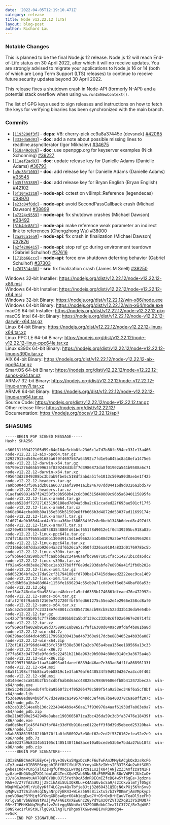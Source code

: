 ```yaml
---
date: '2022-04-05T12:19:10.471Z'
category: release
title: Node v12.22.12 (LTS)
layout: blog-post
author: Richard Lau
---
```


### Notable Changes

This is planned to be the final Node.js 12 release. Node.js 12 will
reach End-of-Life status on 30 April 2022, after which it will no
receive updates. You are strongly advised to migrate your applications
to Node.js 16 or 14 (both of which are Long Term Support (LTS) releases)
to continue to receive future security updates beyond 30 April 2022.

This release fixes a shutdown crash in Node-API (formerly N-API) and a
potential stack overflow when using `vm.runInNewContext()`.

The list of GPG keys used to sign releases and instructions on how to
fetch the keys for verifying binaries has been synchronized with the
main branch.

### Commits

- \[[`1193290f3f`](https://github.com/nodejs/node/commit/1193290f3f)] - **deps**: V8: cherry-pick cc9a8a37445e (devsnek) [#42065](https://github.com/nodejs/node/pull/42065)
- \[[`333eda8d03`](https://github.com/nodejs/node/commit/333eda8d03)] - **doc**: add a note about possible missing lines to readline.asyncIterator (Igor Mikhalev) [#34675](https://github.com/nodejs/node/pull/34675)
- \[[`518a49c0c6`](https://github.com/nodejs/node/commit/518a49c0c6)] - **doc**: use openpgp.org for keyserver examples (Nick Schonning) [#39227](https://github.com/nodejs/node/pull/39227)
- \[[`11aef2ad03`](https://github.com/nodejs/node/commit/11aef2ad03)] - **doc**: update release key for Danielle Adams (Danielle Adams) [#36793](https://github.com/nodejs/node/pull/36793)
- \[[`a9c38f1003`](https://github.com/nodejs/node/commit/a9c38f1003)] - **doc**: add release key for Danielle Adams (Danielle Adams) [#35545](https://github.com/nodejs/node/pull/35545)
- \[[`a35f553889`](https://github.com/nodejs/node/commit/a35f553889)] - **doc**: add release key for Bryan English (Bryan English) [#42102](https://github.com/nodejs/node/pull/42102)
- \[[`5f104e3218`](https://github.com/nodejs/node/commit/5f104e3218)] - **node-api**: cctest on v8impl::Reference (legendecas) [#38970](https://github.com/nodejs/node/pull/38970)
- \[[`e23c04f0dc`](https://github.com/nodejs/node/commit/e23c04f0dc)] - **node-api**: avoid SecondPassCallback crash (Michael Dawson) [#38899](https://github.com/nodejs/node/pull/38899)
- \[[`a7224c9559`](https://github.com/nodejs/node/commit/a7224c9559)] - **node-api**: fix shutdown crashes (Michael Dawson) [#38492](https://github.com/nodejs/node/pull/38492)
- \[[`81b4dc88f1`](https://github.com/nodejs/node/commit/81b4dc88f1)] - **node-api**: make reference weak parameter an indirect link to references (Chengzhong Wu) [#38000](https://github.com/nodejs/node/pull/38000)
- \[[`2aa9ca1ea9`](https://github.com/nodejs/node/commit/2aa9ca1ea9)] - **node-api**: fix crash in finalization (Michael Dawson) [#37876](https://github.com/nodejs/node/pull/37876)
- \[[`a2f4206415`](https://github.com/nodejs/node/commit/a2f4206415)] - **node-api**: stop ref gc during environment teardown (Gabriel Schulhof) [#37616](https://github.com/nodejs/node/pull/37616)
- \[[`171bb66ccc`](https://github.com/nodejs/node/commit/171bb66ccc)] - **node-api**: force env shutdown deferring behavior (Gabriel Schulhof) [#37303](https://github.com/nodejs/node/pull/37303)
- \[[`e707514c80`](https://github.com/nodejs/node/commit/e707514c80)] - **src**: fix finalization crash (James M Snell) [#38250](https://github.com/nodejs/node/pull/38250)

Windows 32-bit Installer: https://nodejs.org/dist/v12.22.12/node-v12.22.12-x86.msi \
Windows 64-bit Installer: https://nodejs.org/dist/v12.22.12/node-v12.22.12-x64.msi \
Windows 32-bit Binary: https://nodejs.org/dist/v12.22.12/win-x86/node.exe \
Windows 64-bit Binary: https://nodejs.org/dist/v12.22.12/win-x64/node.exe \
macOS 64-bit Installer: https://nodejs.org/dist/v12.22.12/node-v12.22.12.pkg \
macOS Intel 64-bit Binary: https://nodejs.org/dist/v12.22.12/node-v12.22.12-darwin-x64.tar.gz \
Linux 64-bit Binary: https://nodejs.org/dist/v12.22.12/node-v12.22.12-linux-x64.tar.xz \
Linux PPC LE 64-bit Binary: https://nodejs.org/dist/v12.22.12/node-v12.22.12-linux-ppc64le.tar.xz \
Linux s390x 64-bit Binary: https://nodejs.org/dist/v12.22.12/node-v12.22.12-linux-s390x.tar.xz \
AIX 64-bit Binary: https://nodejs.org/dist/v12.22.12/node-v12.22.12-aix-ppc64.tar.gz \
SmartOS 64-bit Binary: https://nodejs.org/dist/v12.22.12/node-v12.22.12-sunos-x64.tar.xz \
ARMv7 32-bit Binary: https://nodejs.org/dist/v12.22.12/node-v12.22.12-linux-armv7l.tar.xz \
ARMv8 64-bit Binary: https://nodejs.org/dist/v12.22.12/node-v12.22.12-linux-arm64.tar.xz \
Source Code: https://nodejs.org/dist/v12.22.12/node-v12.22.12.tar.gz \
Other release files: https://nodejs.org/dist/v12.22.12/ \
Documentation: https://nodejs.org/docs/v12.22.12/api/

### SHASUMS

```
-----BEGIN PGP SIGNED MESSAGE-----
Hash: SHA256

c360131f03422105d59c84d164e3cbb8fa23d6c1a7d7b80fc594ec331e13a466  node-v12.22.12-aix-ppc64.tar.gz
32927913ed549ce01685a6f9f4697567a64592c7fd1e9a845ac8a10efa1475e6  node-v12.22.12-darwin-x64.tar.gz
95799e1276d65b599635f839248d3b3f7d3986873da8f01902a541b9588a6c71  node-v12.22.12-darwin-x64.tar.xz
495643d22049308bc3b3ab9fbe5c518df2abda51fe1013c509a80d0aebe1f425  node-v12.22.12-headers.tar.gz
7a9bb004d3f5061d2b01a66371aaf29041a1b246707dd04416d9d0326a2bd579  node-v12.22.12-headers.tar.xz
91aefa690914b7f24250f3c0b560b42c6d306315d40009c96b5a6940115895fe  node-v12.22.12-linux-arm64.tar.gz
eebdeb528df727271635196188ed7d04a5dba2c61ccaded22f693ae501cf17f5  node-v12.22.12-linux-arm64.tar.xz
bb68e804ecba00b30a135e505b51509e8ffb666b3d4872dd53037ad11699174c  node-v12.22.12-linux-armv7l.tar.gz
31d071da9b365d4acd4c91eaa36bef386834f67e8e0beb1348b6decd8c497df3  node-v12.22.12-linux-armv7l.tar.xz
a32f0e934f99b68a30738354880fd61bcf651f8d9012e1f0d439205bc918a83b  node-v12.22.12-linux-ppc64le.tar.gz
37df710a3577655b410b1300491c5d1e49662ab14b88d29a3be74fc063964203  node-v12.22.12-linux-ppc64le.tar.xz
d73166dc687ddaab926e4aa2df6b26ca7c050fd326aa0104a833d0176978bc5b  node-v12.22.12-linux-s390x.tar.gz
55f9bb6ed3a590b3cffcaabbde2c24a46aafbc9687105cfac514271b1cda5dc2  node-v12.22.12-linux-s390x.tar.xz
ff92a45c4d03e8e270bec1ab337b8fff6e9de293dabfe7e8936a41f2fb0b202e  node-v12.22.12-linux-x64.tar.gz
e6d052364bfa2c17da92cf31794100cfd709ba147415ddaeed2222eec9ca1469  node-v12.22.12-linux-x64.tar.xz
a7c5d6b56a1bb468d04c1156fe1696234c55cb9a71c0d9c0f6e8346baf86a53c  node-v12.22.12.pkg
feef54c248cdac9ba983face48dcce1a5cfd6355b1746861dfeaed76e472992b  node-v12.22.12-sunos-x64.tar.gz
4dfaf2f0ff9a645f2169e722720ffbf5fed661275c55ea2e4e2966e358cd8af0  node-v12.22.12-sunos-x64.tar.xz
1a5c52c50185f7c23318e7e8001cc58054736acb98cb8c523d33b136da9e54be  node-v12.22.12.tar.gz
bc42b7f8495b9bfc7f7850dd180bb02a5bdf139cc232b8c6f02a6967e20714f2  node-v12.22.12.tar.xz
95f969cafbe02eb91e9d375899518b8e517f9f16300d040ac89fdaf4b881ba8d  node-v12.22.12-win-x64.7z
09639bac66d4dc4dd52179968209413ad4b7360e917dcbe8834052a4b936a087  node-v12.22.12-win-x64.zip
172df18129f96dd44636fc750f538e530f2a2db765a4bea136ee189566a13c33  node-v12.22.12-win-x86.7z
2f7fa563c9477d5e9fddc5c22451b21b8a963c9b5004c80dd0140c3a3675a4e8  node-v12.22.12-win-x86.zip
76102997f9084e1faa544693ad1daeef68394d46ae7e363ad8df1fa86896133f  node-v12.22.12-x64.msi
68a5f1198cf76b85ca9eb8819c1e3fa670af6440534f59d920d267ea3cc0f402  node-v12.22.12-x86.msi
b014e4ec5ca810b2fb54cdbf6ab8d6acc488285c98469606efb8b412472bec2a  win-x64/node.exe
28e5c24831deedbf4fb8a9560f2c4f95205479c589f54a9a53ec346f6a5cf8bf  win-x64/node.lib
f53de068ed884b0bf767d3e98aca14957d48dc3ef4067ba400378c6a60ff207c  win-x64/node_pdb.7z
eb2ce31b514ee6b130c22248464b9e456aa17f930976a4aaf61938d7a063e9a7  win-x64/node_pdb.zip
d8e21b6590e2542949e8abac1903665871ca3bc426da59c3d3fa37476e18439f  win-x86/node.exe
dad0e6bef1c45f4f43fbf84c33df6b910ace8122eff3f8d39d5ebecd25320ba4  win-x86/node.lib
b5ab85386155182f0b570f1a0fd30092a5e30ef62e2ed2f5376162efea92e2e9  win-x86/node_pdb.7z
4ab50237a9b8334b51105c1405148f16d8ace10a0bcede53b6e7bdda27bb18f3  win-x86/node_pdb.zip
-----BEGIN PGP SIGNATURE-----

iQIzBAEBCAAdFiEEyC+jrhy+3Gvka5NgxDzsRcF6uTwFAmJMMykACgkQxDzsRcF6
uTy3uxAAr0IBR5P6cggphIRfYRFCfkUfZUYcnyaXb3zIW+sIF83T5K4u2wHtSGRD
gAbesC0d+PCm5jslXZIHgfOfMmq1LwYOg1Pz91Ls2jK84jANj2zZ3AmfzzatN1Fs
qzGzb+8hQASqO7XD1fdmlAD4TesXQoH7ab69NoBRiP5MPWLBnS8nVWFPfJUkCxO+
zJ/aGnJmm4tuAX78QPOY8Du0Jl5YethDcA5dnR9ECmIZfcBQ4w5Yf6gEe+Jgdzna
MAG+d/Z77fA3cM2jjZSCihA8iSUiIQkRLu+K4A5WGvbcSa9/s2ICkvalmTjf05g8
WOqHWCwX0MlrVi8yyKfF4LG2yv4QvTbYje8Jtj32d6O431Q5DjN6xPXj5KYnSvv0
qMqMvs3T2Aihn9sqINyaNrp7yEK43+Wiez569sBiixtu5/b3YPDKmYjAmVMpkyp5
zoeVO8aqP5YMjqfGYGwqGDBsw0pr6O4b1qqEwq7V+O5+OxBrHEauVTeaDl5zeFh0
RrlgvaUrVb6EWa8tPsJjVyAFA6zXnXEw6nc2GyPdYLmzOYZVT3ZXqB13YSIMUQ7F
0R+zTJPHHKbNq7HgFxfvvZdtegg8NNnVxtS3Z9O0RdbbCJea7lC372C/Re7qWVEJ
50NSkwc1rlHSt9LTlgQ9CLlAgTLrBhgo9TXGwewAB1VvRQ0mdg4=
=v5oK
-----END PGP SIGNATURE-----

```
